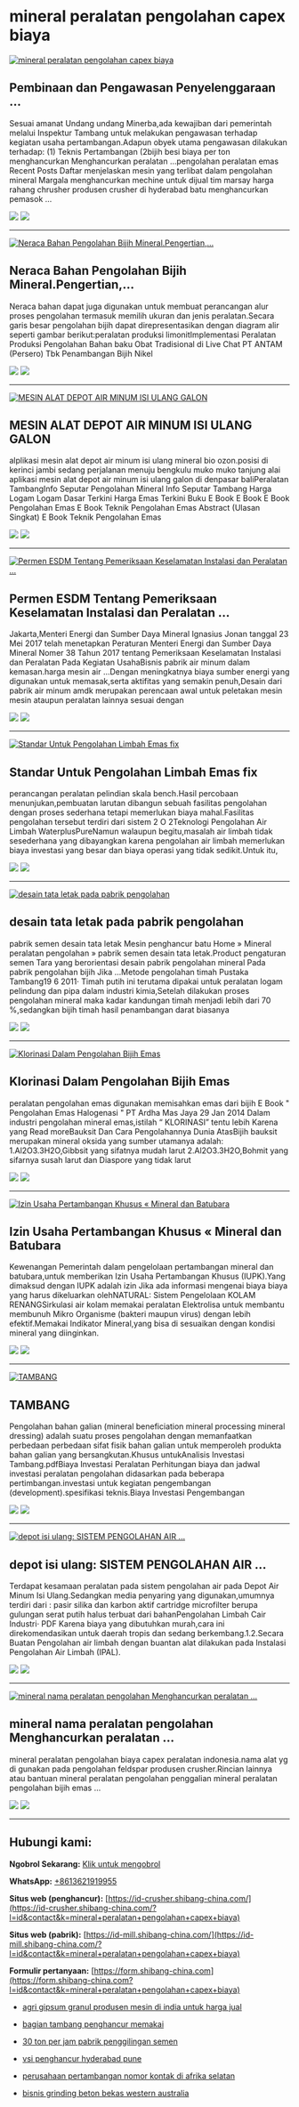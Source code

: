 # mineral peralatan pengolahan capex biaya

<a href="https://swt.shibang-china.com/?l=id&img&k=mineral+peralatan+pengolahan+capex+biaya" target="_blank">![mineral peralatan pengolahan capex biaya](http://static.shibang-china.com/all-800x300/1438.jpg)</a>

## Pembinaan dan Pengawasan Penyelenggaraan …
Sesuai amanat Undang undang Minerba,ada kewajiban dari pemerintah melalui Inspektur Tambang untuk melakukan pengawasan terhadap kegiatan usaha pertambangan.Adapun obyek utama pengawasan dilakukan terhadap: (1) Teknis Pertambangan (2bijih besi biaya per ton menghancurkan Menghancurkan peralatan …pengolahan peralatan emas Recent Posts Daftar menjelaskan mesin yang terlibat dalam pengolahan mineral Margala menghancurkan mechine untuk dijual tim marsay harga rahang chrusher produsen crusher di hyderabad batu menghancurkan pemasok …


<a href="https://whatsapp.shibangsoft.com/WhatsApp.php" target="_blank" title="WhatsApp">![](http://static.shibang-china.com/icon/whatsapp.png)</a> <a href="https://swt.shibang-china.com/?l=id&icon&k=mineral+peralatan+pengolahan+capex+biaya" target="_blank">![](http://static.shibang-china.com/icon/chat-id.png)</a>

---

<a href="https://swt.shibang-china.com/?l=id&img&k=mineral+peralatan+pengolahan+capex+biaya" target="_blank">![Neraca Bahan Pengolahan Bijih Mineral.Pengertian,…](http://static.shibang-china.com/all-800x300/1527.jpg)</a>

## Neraca Bahan Pengolahan Bijih Mineral.Pengertian,…
Neraca bahan dapat juga digunakan untuk membuat perancangan alur proses pengolahan termasuk memilih ukuran dan jenis peralatan.Secara garis besar pengolahan bijih dapat direpresentasikan dengan diagram alir seperti gambar berikut:peralatan produksi limonitImplementasi Peralatan Produksi Pengolahan Bahan baku Obat Tradisional di Live Chat PT ANTAM (Persero) Tbk Penambangan Bijih Nikel


<a href="https://whatsapp.shibangsoft.com/WhatsApp.php" target="_blank" title="WhatsApp">![](http://static.shibang-china.com/icon/whatsapp.png)</a> <a href="https://swt.shibang-china.com/?l=id&icon&k=mineral+peralatan+pengolahan+capex+biaya" target="_blank">![](http://static.shibang-china.com/icon/chat-id.png)</a>

---

<a href="https://swt.shibang-china.com/?l=id&img&k=mineral+peralatan+pengolahan+capex+biaya" target="_blank">![MESIN ALAT DEPOT AIR MINUM ISI ULANG GALON](http://static.shibang-china.com/all-800x300/163.jpg)</a>

## MESIN ALAT DEPOT AIR MINUM ISI ULANG GALON
alplikasi mesin alat depot air minum isi ulang mineral bio ozon.posisi di kerinci jambi sedang perjalanan menuju bengkulu muko muko tanjung alai aplikasi mesin alat depot air minum isi ulang galon di denpasar baliPeralatan TambangInfo Seputar Pengolahan Mineral Info Seputar Tambang Harga Logam Logam Dasar Terkini Harga Emas Terkini Buku E Book E Book E Book Pengolahan Emas E Book Teknik Pengolahan Emas Abstract (Ulasan Singkat) E Book Teknik Pengolahan Emas


<a href="https://whatsapp.shibangsoft.com/WhatsApp.php" target="_blank" title="WhatsApp">![](http://static.shibang-china.com/icon/whatsapp.png)</a> <a href="https://swt.shibang-china.com/?l=id&icon&k=mineral+peralatan+pengolahan+capex+biaya" target="_blank">![](http://static.shibang-china.com/icon/chat-id.png)</a>

---

<a href="https://swt.shibang-china.com/?l=id&img&k=mineral+peralatan+pengolahan+capex+biaya" target="_blank">![Permen ESDM Tentang Pemeriksaan Keselamatan Instalasi dan Peralatan …](http://static.shibang-china.com/all-800x300/1201.jpg)</a>

## Permen ESDM Tentang Pemeriksaan Keselamatan Instalasi dan Peralatan …
Jakarta,Menteri Energi dan Sumber Daya Mineral Ignasius Jonan tanggal 23 Mei 2017 telah menetapkan Peraturan Menteri Energi dan Sumber Daya Mineral Nomer 38 Tahun 2017 tentang Pemeriksaan Keselamatan Instalasi dan Peralatan Pada Kegiatan UsahaBisnis pabrik air minum dalam kemasan.harga mesin air …Dengan meningkatnya biaya sumber energi yang digunakan untuk memasak,serta aktifitas yang semakin penuh,Desain dari pabrik air minum amdk merupakan perencaan awal untuk peletakan mesin mesin ataupun peralatan lainnya sesuai dengan


<a href="https://whatsapp.shibangsoft.com/WhatsApp.php" target="_blank" title="WhatsApp">![](http://static.shibang-china.com/icon/whatsapp.png)</a> <a href="https://swt.shibang-china.com/?l=id&icon&k=mineral+peralatan+pengolahan+capex+biaya" target="_blank">![](http://static.shibang-china.com/icon/chat-id.png)</a>

---

<a href="https://swt.shibang-china.com/?l=id&img&k=mineral+peralatan+pengolahan+capex+biaya" target="_blank">![Standar Untuk Pengolahan Limbah Emas fix](http://static.shibang-china.com/all-800x300/505.jpg)</a>

## Standar Untuk Pengolahan Limbah Emas fix
perancangan peralatan pelindian skala bench.Hasil percobaan menunjukan,pembuatan larutan dibangun sebuah fasilitas pengolahan dengan proses sederhana tetapi memerlukan biaya mahal.Fasilitas pengolahan tersebut terdiri dari sistem 2 O 2Teknologi Pengolahan Air Limbah WaterplusPureNamun walaupun begitu,masalah air limbah tidak sesederhana yang dibayangkan karena pengolahan air limbah memerlukan biaya investasi yang besar dan biaya operasi yang tidak sedikit.Untuk itu,


<a href="https://whatsapp.shibangsoft.com/WhatsApp.php" target="_blank" title="WhatsApp">![](http://static.shibang-china.com/icon/whatsapp.png)</a> <a href="https://swt.shibang-china.com/?l=id&icon&k=mineral+peralatan+pengolahan+capex+biaya" target="_blank">![](http://static.shibang-china.com/icon/chat-id.png)</a>

---

<a href="https://swt.shibang-china.com/?l=id&img&k=mineral+peralatan+pengolahan+capex+biaya" target="_blank">![desain tata letak pada pabrik pengolahan](http://static.shibang-china.com/all-800x300/418.jpg)</a>

## desain tata letak pada pabrik pengolahan
pabrik semen desain tata letak Mesin penghancur batu Home » Mineral peralatan pengolahan » pabrik semen desain tata letak.Product pengaturan semen Tara yang berorientasi desain pabrik pengolahan mineral Pada pabrik pengolahan bijih Jika …Metode pengolahan timah Pustaka Tambang19 6 2011· Timah putih ini terutama dipakai untuk peralatan logam pelindung dan pipa dalam industri kimia,Setelah dilakukan proses pengolahan mineral maka kadar kandungan timah menjadi lebih dari 70 %,sedangkan bijih timah hasil penambangan darat biasanya


<a href="https://whatsapp.shibangsoft.com/WhatsApp.php" target="_blank" title="WhatsApp">![](http://static.shibang-china.com/icon/whatsapp.png)</a> <a href="https://swt.shibang-china.com/?l=id&icon&k=mineral+peralatan+pengolahan+capex+biaya" target="_blank">![](http://static.shibang-china.com/icon/chat-id.png)</a>

---

<a href="https://swt.shibang-china.com/?l=id&img&k=mineral+peralatan+pengolahan+capex+biaya" target="_blank">![Klorinasi Dalam Pengolahan Bijih Emas](http://static.shibang-china.com/all-800x300/150.jpg)</a>

## Klorinasi Dalam Pengolahan Bijih Emas
peralatan pengolahan emas digunakan memisahkan emas dari bijih E Book " Pengolahan Emas Halogenasi " PT Ardha Mas Jaya 29 Jan 2014 Dalam industri pengolahan mineral emas,istilah “ KLORINASI” tentu lebih Karena yang Read moreBauksit Dan Cara Pengolahannya Dunia AtasBijih bauksit merupakan mineral oksida yang sumber utamanya adalah: 1.Al2O3.3H2O,Gibbsit yang sifatnya mudah larut 2.Al2O3.3H2O,Bohmit yang sifarnya susah larut dan Diaspore yang tidak larut


<a href="https://whatsapp.shibangsoft.com/WhatsApp.php" target="_blank" title="WhatsApp">![](http://static.shibang-china.com/icon/whatsapp.png)</a> <a href="https://swt.shibang-china.com/?l=id&icon&k=mineral+peralatan+pengolahan+capex+biaya" target="_blank">![](http://static.shibang-china.com/icon/chat-id.png)</a>

---

<a href="https://swt.shibang-china.com/?l=id&img&k=mineral+peralatan+pengolahan+capex+biaya" target="_blank">![Izin Usaha Pertambangan Khusus « Mineral dan Batubara](http://static.shibang-china.com/all-800x300/770.jpg)</a>

## Izin Usaha Pertambangan Khusus « Mineral dan Batubara
Kewenangan Pemerintah dalam pengelolaan pertambangan mineral dan batubara,untuk memberikan Izin Usaha Pertambangan Khusus (IUPK).Yang dimaksud dengan IUPK adalah izin Jika ada informasi mengenai biaya biaya yang harus dikeluarkan olehNATURAL: Sistem Pengelolaan KOLAM RENANGSirkulasi air kolam memakai peralatan Elektrolisa untuk membantu membunuh Mikro Organisme (bakteri maupun virus) dengan lebih efektif.Memakai Indikator Mineral,yang bisa di sesuaikan dengan kondisi mineral yang diinginkan.


<a href="https://whatsapp.shibangsoft.com/WhatsApp.php" target="_blank" title="WhatsApp">![](http://static.shibang-china.com/icon/whatsapp.png)</a> <a href="https://swt.shibang-china.com/?l=id&icon&k=mineral+peralatan+pengolahan+capex+biaya" target="_blank">![](http://static.shibang-china.com/icon/chat-id.png)</a>

---

<a href="https://swt.shibang-china.com/?l=id&img&k=mineral+peralatan+pengolahan+capex+biaya" target="_blank">![TAMBANG](http://static.shibang-china.com/all-800x300/1127.jpg)</a>

## TAMBANG
Pengolahan bahan galian (mineral beneficiation mineral processing mineral dressing) adalah suatu proses pengolahan dengan memanfaatkan perbedaan perbedaan sifat fisik bahan galian untuk memperoleh produkta bahan galian yang bersangkutan.Khusus untukAnalisis Investasi Tambang.pdfBiaya Investasi Peralatan Perhitungan biaya dan jadwal investasi peralatan pengolahan didasarkan pada beberapa pertimbangan.investasi untuk kegiatan pengembangan (development).spesifikasi teknis.Biaya Investasi Pengembangan


<a href="https://whatsapp.shibangsoft.com/WhatsApp.php" target="_blank" title="WhatsApp">![](http://static.shibang-china.com/icon/whatsapp.png)</a> <a href="https://swt.shibang-china.com/?l=id&icon&k=mineral+peralatan+pengolahan+capex+biaya" target="_blank">![](http://static.shibang-china.com/icon/chat-id.png)</a>

---

<a href="https://swt.shibang-china.com/?l=id&img&k=mineral+peralatan+pengolahan+capex+biaya" target="_blank">![depot isi ulang: SISTEM PENGOLAHAN AIR …](http://static.shibang-china.com/all-800x300/733.jpg)</a>

## depot isi ulang: SISTEM PENGOLAHAN AIR …
Terdapat kesamaan peralatan pada sistem pengolahan air pada Depot Air Minum Isi Ulang.Sedangkan media penyaring yang digunakan,umumnya terdiri dari : pasir silika dan karbon aktif cartridge microfilter berupa gulungan serat putih halus terbuat dari bahanPengolahan Limbah Cair Industri· PDF Karena biaya yang dibutuhkan murah,cara ini direkomendasikan untuk daerah tropis dan sedang berkembang.1.2.Secara Buatan Pengolahan air limbah dengan buantan alat dilakukan pada Instalasi Pengolahan Air Limbah (IPAL).


<a href="https://whatsapp.shibangsoft.com/WhatsApp.php" target="_blank" title="WhatsApp">![](http://static.shibang-china.com/icon/whatsapp.png)</a> <a href="https://swt.shibang-china.com/?l=id&icon&k=mineral+peralatan+pengolahan+capex+biaya" target="_blank">![](http://static.shibang-china.com/icon/chat-id.png)</a>

---

<a href="https://swt.shibang-china.com/?l=id&img&k=mineral+peralatan+pengolahan+capex+biaya" target="_blank">![mineral nama peralatan pengolahan Menghancurkan peralatan …](http://static.shibang-china.com/all-800x300/1098.jpg)</a>

## mineral nama peralatan pengolahan Menghancurkan peralatan …
mineral peralatan pengolahan biaya capex peralatan indonesia.nama alat yg di gunakan pada pengolahan feldspar produsen crusher.Rincian lainnya atau bantuan mineral peralatan pengolahan penggalian mineral peralatan pengolahan bijih emas …

<a href="https://whatsapp.shibangsoft.com/WhatsApp.php" target="_blank" title="WhatsApp">![](http://static.shibang-china.com/icon/whatsapp.png)</a> <a href="https://swt.shibang-china.com/?l=id&icon&k=mineral+peralatan+pengolahan+capex+biaya" target="_blank">![](http://static.shibang-china.com/icon/chat-id.png)</a>

---
## Hubungi kami:

**Ngobrol Sekarang:** [Klik untuk mengobrol](https://swt.shibang-china.com?l=id&contact&k=mineral+peralatan+pengolahan+capex+biaya)

**WhatsApp:**  [+8613621919955](https://whatsapp.shibangsoft.com/WhatsApp.php)

**Situs web (penghancur):** [https://id-crusher.shibang-china.com/](https://id-crusher.shibang-china.com/?l=id&contact&k=mineral+peralatan+pengolahan+capex+biaya)

**Situs web (pabrik):** [https://id-mill.shibang-china.com/](https://id-mill.shibang-china.com/?l=id&contact&k=mineral+peralatan+pengolahan+capex+biaya)

**Formulir pertanyaan:** [https://form.shibang-china.com](https://form.shibang-china.com?l=id&contact&k=mineral+peralatan+pengolahan+capex+biaya)

* [agri gipsum granul produsen mesin di india untuk harga jual](../24/agri%20gipsum%20granul%20produsen%20mesin%20di%20india%20untuk%20harga%20jual.md)

* [bagian tambang penghancur memakai](../28/bagian%20tambang%20penghancur%20memakai.md)

* [30 ton per jam pabrik penggilingan semen](../23/30%20ton%20per%20jam%20pabrik%20penggilingan%20semen.md)

* [vsi penghancur hyderabad pune](../22/vsi%20penghancur%20hyderabad%20pune.md)

* [perusahaan pertambangan nomor kontak di afrika selatan](../20/perusahaan%20pertambangan%20nomor%20kontak%20di%20afrika%20selatan.md)

* [bisnis grinding beton bekas western australia](../29/bisnis%20grinding%20beton%20bekas%20western%20australia.md)